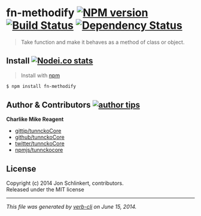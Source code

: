 # fn-methodify [![NPM version][npmjs-img]][npmjs-url] [![Build Status][travis-img]][travis-url] [![Dependency Status][depstat-img]][depstat-url]

> Take function and make it behaves as a method of class or object.


## Install [![Nodei.co stats][npmjs-install]][npmjs-url] 

> Install with [npm](https://npm.im)

```bash
$ npm install fn-methodify
```


## Author & Contributors [![author tips][author-gittip-img]][author-gittip]

**Charlike Mike Reagent**

+ [gittip/tunnckoCore][author-gittip]
+ [github/tunnckoCore][author-github]
+ [twitter/tunnckoCore][author-twitter]
+ [npmjs/tunnckocore][author-npmjs]


## License
Copyright (c) 2014 Jon Schlinkert, contributors.  
Released under the MIT license

***

_This file was generated by [verb-cli](https://github.com/assemble/verb-cli) on June 15, 2014._


[author-gittip-img]: http://img.shields.io/gittip/tunnckoCore.svg
[author-gittip]: https://www.gittip.com/tunnckoCore
[author-github]: https://github.com/tunnckoCore
[author-twitter]: https://twitter.com/tunnckoCore
[author-npmjs]: https://npmjs.org/~tunnckocore
[author-website]: http://www.whistle-bg.tk

[npmjs-url]: https://npm.im/fn-methodify
[npmjs-img]: http://img.shields.io/npm/v/fn-methodify.svg
[npmjs-install]: https://nodei.co/npm/fn-methodify.png?mini=true

[license-url]: https://github.com/tunnckoCore/fn-methodify/blob/master/license.md
[license-img]: http://img.shields.io/badge/license-MIT-blue.svg

[travis-url]: https://travis-ci.org/tunnckoCore/fn-methodify
[travis-img]: https://travis-ci.org/tunnckoCore/fn-methodify.png?branch=master

[depstat-url]: https://david-dm.org/tunnckoCore/fn-methodify
[depstat-img]: https://david-dm.org/tunnckoCore/fn-methodify.png
